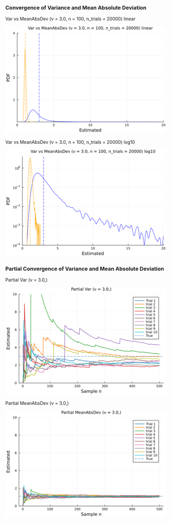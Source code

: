 ### Convergence of Variance and Mean Absolute Deviation

Var vs MeanAbsDev (ν = 3.0, n = 100, n_trials = 20000) linear

![Var vs MeanAbsDev (ν = 3.0, n = 100, n_trials = 20000) linear](readme/var-vs-meanabsdev-3-0-n-100-n-trials-20000-linear.png)

Var vs MeanAbsDev (ν = 3.0, n = 100, n_trials = 20000) log10

![Var vs MeanAbsDev (ν = 3.0, n = 100, n_trials = 20000) log10](readme/var-vs-meanabsdev-3-0-n-100-n-trials-20000-log10.png)

### Partial Convergence of Variance and Mean Absolute Deviation

Partial Var (ν = 3.0,)

![Partial Var (ν = 3.0,)](readme/partial-var-3-0.png)

Partial MeanAbsDev (ν = 3.0,)

![Partial MeanAbsDev (ν = 3.0,)](readme/partial-meanabsdev-3-0.png)

